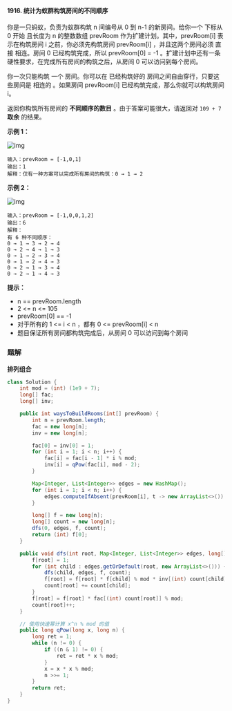#### 1916. 统计为蚁群构筑房间的不同顺序

你是一只蚂蚁，负责为蚁群构筑 n 间编号从 0 到 n-1 的新房间。给你一个 下标从 0 开始 且长度为 n 的整数数组 prevRoom 作为扩建计划。其中，prevRoom[i] 表示在构筑房间 i 之前，你必须先构筑房间 prevRoom[i] ，并且这两个房间必须 直接 相连。房间 0 已经构筑完成，所以 prevRoom[0] = -1 。扩建计划中还有一条硬性要求，在完成所有房间的构筑之后，从房间 0 可以访问到每个房间。

你一次只能构筑 一个 房间。你可以在 已经构筑好的 房间之间自由穿行，只要这些房间是 相连的 。如果房间 prevRoom[i] 已经构筑完成，那么你就可以构筑房间 i。

返回你构筑所有房间的 **不同顺序的数目** 。由于答案可能很大，请返回对 `109 + 7` **取余** 的结果。

**示例 1：**

![img](http://gitlab.wsh-study.com/xp-study/LeeteCode/blob/master/排列组合/images/统计为蚁群构筑房间的不同顺序/1.jpg)

```shell
输入：prevRoom = [-1,0,1]
输出：1
解释：仅有一种方案可以完成所有房间的构筑：0 → 1 → 2
```

**示例 2：**

![img](http://gitlab.wsh-study.com/xp-study/LeeteCode/blob/master/排列组合/images/统计为蚁群构筑房间的不同顺序/2.jpg)

```shell
输入：prevRoom = [-1,0,0,1,2]
输出：6
解释：
有 6 种不同顺序：
0 → 1 → 3 → 2 → 4
0 → 2 → 4 → 1 → 3
0 → 1 → 2 → 3 → 4
0 → 1 → 2 → 4 → 3
0 → 2 → 1 → 3 → 4
0 → 2 → 1 → 4 → 3
```

**提示：**

* n == prevRoom.length
* 2 <= n <= 105
* prevRoom[0] == -1
* 对于所有的 1 <= i < n ，都有 0 <= prevRoom[i] < n
* 题目保证所有房间都构筑完成后，从房间 0 可以访问到每个房间

### 题解

**排列组合**

```java
class Solution {
    int mod = (int) (1e9 + 7);
    long[] fac;
    long[] inv;

    public int waysToBuildRooms(int[] prevRoom) {
        int n = prevRoom.length;
        fac = new long[n];
        inv = new long[n];

        fac[0] = inv[0] = 1;
        for (int i = 1; i < n; i++) {
            fac[i] = fac[i - 1] * i % mod;
            inv[i] = qPow(fac[i], mod - 2);
        }

        Map<Integer, List<Integer>> edges = new HashMap();
        for (int i = 1; i < n; i++) {
            edges.computeIfAbsent(prevRoom[i], t -> new ArrayList<>()).add(i);
        }

        long[] f = new long[n];
        long[] count = new long[n];
        dfs(0, edges, f, count);
        return (int) f[0];
    }

    public void dfs(int root, Map<Integer, List<Integer>> edges, long[] f, long[] count) {
        f[root] = 1;
        for (int child : edges.getOrDefault(root, new ArrayList<>())) {
            dfs(child, edges, f, count);
            f[root] = f[root] * f[child] % mod * inv[(int) count[child]] % mod;
            count[root] += count[child];
        }
        f[root] = f[root] * fac[(int) count[root]] % mod;
        count[root]++;
    }

    // 使用快速幂计算 x^n % mod 的值
    public long qPow(long x, long n) {
        long ret = 1;
        while (n != 0) {
            if ((n & 1) != 0) {
                ret = ret * x % mod;
            }
            x = x * x % mod;
            n >>= 1;
        }
        return ret;
    }
}
```


